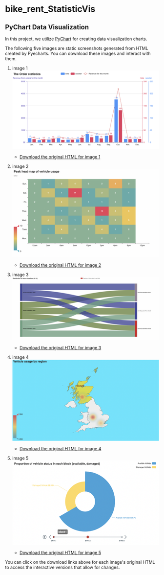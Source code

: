 # bike_rent_StatisticVis

## PyChart Data Visualization

In this project, we utilize [PyChart](https://pyecharts.org/) for creating data visualization charts.

The following five images are static screenshots generated from HTML created by Pyecharts. You can download these images and interact with them.

1. image 1
   ![image 1](image1.png)
   - [Download the original HTML for image 1](image1.html)

2. image 2
   ![image 2](image2.png)
   - [Download the original HTML for image 2](image2.html)

3. image 3
   ![image 3](image3.png)
   - [Download the original HTML for image 3](image3.html)

4. image 4
   ![image 4](image4.png)
   - [Download the original HTML for image 4](image4.html)

5. image 5
   ![image 5](image5.png)
   - [Download the original HTML for image 5](image5.html)

You can click on the download links above for each image's original HTML to access the interactive versions that allow for changes.


